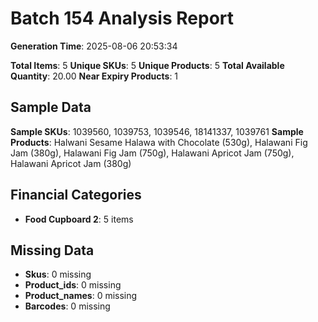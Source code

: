# Batch 154 Analysis Report

**Generation Time**: 2025-08-06 20:53:34

**Total Items**: 5
**Unique SKUs**: 5
**Unique Products**: 5
**Total Available Quantity**: 20.00
**Near Expiry Products**: 1

## Sample Data
**Sample SKUs**: 1039560, 1039753, 1039546, 18141337, 1039761
**Sample Products**: Halwani Sesame Halawa with Chocolate (530g), Halawani Fig Jam (380g), Halawani Fig Jam (750g), Halawani Apricot Jam (750g), Halawani Apricot Jam (380g)

## Financial Categories
- **Food Cupboard 2**: 5 items

## Missing Data
- **Skus**: 0 missing
- **Product_ids**: 0 missing
- **Product_names**: 0 missing
- **Barcodes**: 0 missing
